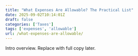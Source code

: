 ```yaml
---
title: "What Expenses Are Allowable? The Practical List"
date: 2025-09-02T10:14:01Z
draft: false
categories: ['Taxes']
tags: ['expenses', 'allowable']
url: /what-expenses-are-allowable/
---
```

Intro overview. Replace with full copy later.
